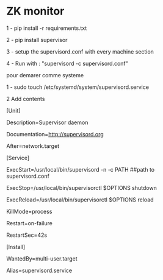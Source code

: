 
# ZK monitor

1 - pip install -r requirements.txt

2 - pip install supervisor

3 - setup the supervisord.conf with every machine section

4 - Run with :  "supervisord -c  supervisord.conf"




pour demarer comme systeme


1 - sudo touch /etc/systemd/system/supervisord.service


2 Add contents

[Unit]

Description=Supervisor daemon

Documentation=http://supervisord.org

After=network.target



[Service]

ExecStart=/usr/local/bin/supervisord -n -c PATH  ##path to supervisord.conf

ExecStop=/usr/local/bin/supervisorctl $OPTIONS shutdown

ExecReload=/usr/local/bin/supervisorctl $OPTIONS reload

KillMode=process

Restart=on-failure

RestartSec=42s

[Install]

WantedBy=multi-user.target

Alias=supervisord.service
